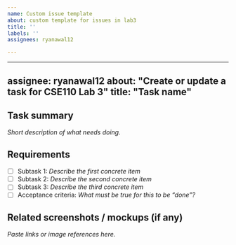 ```yaml
---
name: Custom issue template
about: custom template for issues in lab3
title: ''
labels: ''
assignees: ryanawal12

---
```


---
assignee: ryanawal12
about: "Create or update a task for CSE110 Lab 3"
title: "Task name"
---

## Task summary
_Short description of what needs doing._

## Requirements
- [ ] Subtask 1: _Describe the first concrete item_
- [ ] Subtask 2: _Describe the second concrete item_
- [ ] Subtask 3: _Describe the third concrete item_
- [ ] Acceptance criteria: _What must be true for this to be “done”?_

## Related screenshots / mockups (if any)
_Paste links or image references here._
